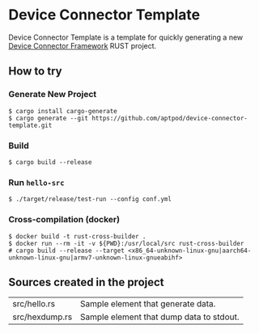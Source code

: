 # Device Connector Template

Device Connector Template is a template for quickly generating a new [Device Connector Framework](https://github.com/aptpod/device-connector-framework) RUST project.

## How to try

### Generate New Project

```
$ cargo install cargo-generate
$ cargo generate --git https://github.com/aptpod/device-connector-template.git
```

### Build

```
$ cargo build --release
```

### Run `hello-src`

```
$ ./target/release/test-run --config conf.yml
```

### Cross-compilation (docker)

```
$ docker build -t rust-cross-builder .
$ docker run --rm -it -v ${PWD}:/usr/local/src rust-cross-builder
# cargo build --release --target <x86_64-unknown-linux-gnu|aarch64-unknown-linux-gnu|armv7-unknown-linux-gnueabihf>
```

## Sources created in the project

|                |                                          |
| :------------- | :--------------------------------------- |
| src/hello.rs   | Sample element that generate data.       |
| src/hexdump.rs | Sample element that dump data to stdout. |
